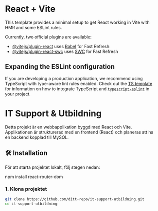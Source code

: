 # React + Vite

This template provides a minimal setup to get React working in Vite with HMR and some ESLint rules.

Currently, two official plugins are available:

- [@vitejs/plugin-react](https://github.com/vitejs/vite-plugin-react/blob/main/packages/plugin-react) uses [Babel](https://babeljs.io/) for Fast Refresh
- [@vitejs/plugin-react-swc](https://github.com/vitejs/vite-plugin-react/blob/main/packages/plugin-react-swc) uses [SWC](https://swc.rs/) for Fast Refresh

## Expanding the ESLint configuration

If you are developing a production application, we recommend using TypeScript with type-aware lint rules enabled. Check out the [TS template](https://github.com/vitejs/vite/tree/main/packages/create-vite/template-react-ts) for information on how to integrate TypeScript and [`typescript-eslint`](https://typescript-eslint.io) in your project.

# IT Support & Utbildning

Detta projekt är en webbapplikation byggd med React och Vite. Applikationen är strukturerad med en frontend (React) och planeras att ha en backend kopplad till MySQL.

## 🛠️ Installation

För att starta projektet lokalt, följ stegen nedan:

npm install react-router-dom


### 1. Klona projektet

```bash
git clone https://github.com/ditt-repo/it-support-utbildning.git
cd it-support-utbildning

